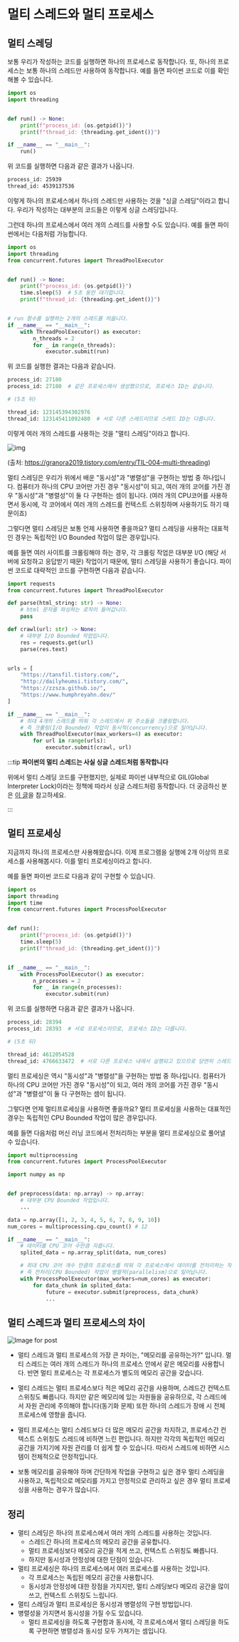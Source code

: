 # 멀티 스레드와 멀티 프로세스
## 멀티 스레딩

보통 우리가 작성하는 코드를 실행하면 하나의 프로세스로 동작합니다. 또, 하나의 프로세스는 보통 하나의 스레드만 사용하여 동작합니다. 예를 들면 파이썬 코드로 이를 확인해볼 수 있습니다.

```python
import os
import threading


def run() -> None:
    print(f"process_id: {os.getpid()}")
    print(f"thread_id: {threading.get_ident()}")

if __name__ == "__main__":
    run()
```

위 코드를 실행하면 다음과 같은 결과가 나옵니다.

```bash
process_id: 25939
thread_id: 4539137536
```

이렇게 하나의 프로세스에서 하나의 스레드만 사용하는 것을 "싱글 스레딩"이라고 합니다.
우리가 작성하는 대부분의 코드들은 이렇게 싱글 스레딩입니다.

그런데 하나의 프로세스에서 여러 개의 스레드를 사용할 수도 있습니다. 예를 들면 파이썬에서는 다음처럼 가능합니다.

```python
import os
import threading
from concurrent.futures import ThreadPoolExecutor


def run() -> None:
    print(f"process_id: {os.getpid()}")
    time.sleep(5)  # 5초 동안 대기합니다.
    print(f"thread_id: {threading.get_ident()}")


# run 함수를 실행하는 2개의 스레드를 띄웁니다.
if __name__ == "__main__":
    with ThreadPoolExecutor() as executor:
        n_threads = 2
        for _ in range(n_threads):
            executor.submit(run)
```

위 코드를 실행한 결과는 다음과 같습니다.

```python
process_id: 27180
process_id: 27180  # 같은 프로세스에서 생성했으므로, 프로세스 ID는 같습니다.

# (5초 뒤)

thread_id: 123145394302976
thread_id: 123145411092480  # 서로 다른 스레드이므로 스레드 ID는 다릅니다.
```

이렇게 여러 개의 스레드를 사용하는 것을 "멀티 스레딩"이라고 합니다.

![img](https://blog.kakaocdn.net/dn/CJq8c/btqzPm2y6GE/pXVqKklMl5iz7jk17UEECk/img.png)

(출처: https://granora2019.tistory.com/entry/TIL-004-multi-threading)

멀티 스레딩은 우리가 위에서 배운 "동시성"과 "병렬성"을 구현하는 방법 중 하나입니다. 컴퓨터가 하나의 CPU 코어만 가진 경우 "동시성"이 되고, 여러 개의 코어를 가진 경우 "동시성"과 "병렬성"이 둘 다 구현하는 셈이 됩니다. (여러 개의 CPU코어를 사용하면서 동시에, 각 코어에서 여러 개의 스레드를 컨텍스트 스위칭하며 사용하기도 하기 때문이죠)

그렇다면 멀티 스레딩은 보통 언제 사용하면 좋을까요?
멀티 스레딩을 사용하는 대표적인 경우는 독립적인 I/O Bounded 작업이 많은 경우입니다.

예를 들면 여러 사이트를 크롤링해야 하는 경우, 각 크롤링 작업은 대부분 I/O (해당 서버에 요청하고 응답받기 때문) 작업이기 때문에, 멀티 스레딩을 사용하기 좋습니다. 파이썬 코드로 대략적인 코드를 구현하면 다음과 같습니다.

```python
import requests
from concurrent.futures import ThreadPoolExecutor

def parse(html_string: str) -> None:
    # html 문자를 파싱하는 로직이 들어갑니다.
    pass

def crawl(url: str) -> None:
    # 대부분 I/O Bounded 작업입니다.
    res = requests.get(url)
    parse(res.text)


urls = [
    "https://tansfil.tistory.com/",
    "http://dailyheumsi.tistory.com/",
    "https://zzsza.github.io/",
    "https://www.humphreyahn.dev/"
]

if __name__ == "__main__":
    # 최대 4개의 스레드를 띄워 각 스레드에서 위 주소들을 크롤링합니다.
    # 즉 크롤링(I/O Bounded) 작업이 동시적(concurrency)으로 일어납니다.
    with ThreadPoolExecutor(max_workers=4) as executor:
        for url in range(urls):
            executor.submit(crawl, url)
```

:::tip
**파이썬의 멀티 스레드는 사실 싱글 스레드처럼 동작합니다**

위에서 멀티 스레딩 코드를 구현했지만, 실제로 파이썬 내부적으로 GIL(Global Interpreter Lock)이라는 정책에 따라서 싱글 스레드처럼 동작합니다. 
더 궁금하신 분은 [이 글](https://dgkim5360.tistory.com/entry/understanding-the-global-interpreter-lock-of-cpython)을 참고하세요.

:::
<br>

## 멀티 프로세싱

지금까지 하나의 프로세스만 사용해왔습니다. 이제 프로그램을 실행에 2개 이상의 프로세스를 사용해봅시다. 이를 멀티 프로세싱이라고 합니다.

예를 들면 파이썬 코드로 다음과 같이 구현할 수 있습니다.

```python
import os
import threading
import time
from concurrent.futures import ProcessPoolExecutor


def run():
    print(f"process_id: {os.getpid()}")
    time.sleep(5)
    print(f"thread_id: {threading.get_ident()}")


if __name__ == "__main__":
    with ProcessPoolExecutor() as executor:
        n_processes = 2
        for _ in range(n_processes):
            executor.submit(run)
```

위 코드를 실행하면 다음과 같은 결과가 나옵니다.

```python
process_id: 28394
process_id: 28393  # 서로 프로세스이므로, 프로세스 ID는 다릅니다.

# (5초 뒤)

thread_id: 4612054528
thread_id: 4766633472  # 서로 다른 프로세스 내에서 실행되고 있으므로 당연히 스레드 ID도 다릅니다.
```

멀티 프로세싱은 역시 "동시성"과 "병렬성"을 구현하는 방법 중 하나입니다. 컴퓨터가 하나의 CPU 코어만 가진 경우 "동시성"이 되고, 여러 개의 코어를 가진 경우 "동시성"과 "병렬성"이 둘 다 구현하는 셈이 됩니다.

그렇다면 언제 멀티프로세싱을 사용하면 좋을까요?
멀티 프로세싱을 사용하는 대표적인 경우는 독립적인 CPU Bounded 작업이 많은 경우입니다.

예를 들면 다음처럼 머신 러닝 코드에서 전처리하는 부분을 멀티 프로세싱으로 풀어낼 수 있습니다.

```python
import multiprocessing
from concurrent.futures import ProcessPoolExecutor

import numpy as np


def preprocess(data: np.array) -> np.array:
    # 대부분 CPU Bounded 작업입니다.
    ...

data = np.array([1, 2, 3, 4, 5, 6, 7, 8, 9, 10])
num_cores = multiprocessing.cpu_count() # 12

if __name__ == "__main__":
    # 데이터를 CPU 코어 수만큼 자릅니다.
    splited_data = np.array_split(data, num_cores)

    # 최대 CPU 코어 개수 만큼의 프로세스를 띄워 각 프로세스에서 데이터를 전처리하는 작업을 합니다.
	# 즉 전처리(CPU Bounded) 작업이 병렬적(parallelism)으로 일어납니다.
    with ProcessPoolExecutor(max_workers=num_cores) as executor:
        for data_chunk in splited_data:
        	future = executor.submit(preprocess, data_chunk)
            ...
```


## 멀티 스레드과 멀티 프로세스의 차이
 ![Image for post](https://miro.medium.com/max/747/1*6Y7JWcTJUS4v4_CVHx8CCA.png)


- 멀티 스레드과 멀티 프로세스의 가장 큰 차이는, "메모리를 공유하는가?" 입니다. 멀티 스레드는 여러 개의 스레드가 하나의 프로세스 안에서 같은 메모리를 사용합니다.
 반면 멀티 프로세스는 각 프로세스가 별도의 메모리 공간을 갖습니다.


- 멀티 스레드는 멀티 프로세스보다 적은 메모리 공간을 사용하며, 스레드간 컨텍스트 스위칭도 빠릅니다. 하지만 같은 메모리에 있는 자원들을 공유하므로, 각 스레드에서 자원 관리에 주의해야 합니다(동기화 문제) 또한 하나의 스레드가 장애 시 전체 프로세스에 영향을 줍니다.


- 멀티 프로세스는 멀티 스레드보다 더 많은 메모리 공간을 차지하고, 프로세스간 컨텍스트 스위칭도 스레드에 비하면 느린 편입니다. 하지만 각각의 독립적인 메모리 공간을 가지기에 자원 관리를 더 쉽게 할 수 있습니다. 따라서 스레드에 비하면 시스템이 전체적으로 안정적입니다.

  
- 보통 메모리를 공유해야 하며 간단하게 작업을 구현하고 싶은 경우 멀티 스레딩을 사용하고, 독립적으로 메모리를 가지고 안정적으로 관리하고 싶은 경우 멀티 프로세싱을 사용하는 경우가 많습니다.


## 정리
- 멀티 스레딩은 하나의 프로세스에서 여러 개의 스레드를 사용하는 것입니다.
    - 스레드간 하나의 프로세스의 메모리 공간을 공유합니다.
    - 멀티 프로세싱보다 메모리 공간을 적게 쓰고, 컨텍스트 스위칭도 빠릅니다.
    - 하지만 동시성과 안정성에 대한 단점이 있습니다.
- 멀티 프로세싱은 하나의 프로세스에서 여러 프로세스를 사용하는 것입니다.
    - 각 프로세스는 독립된 메모리 공간을 사용합니다.
    - 동시성과 안정성에 대한 장점을 가지지만, 멀티 스레딩보다 메모리 공간을 많이 쓰고, 컨텍스트 스위칭도 느립니다.
- 멀티 스레딩과 멀티 프로세싱은 동시성과 병렬성의 구현 방법입니다.
- 병렬성을 가지면서 동시성을 가질 수도 있습니다.
    - 멀티 프로세싱을 하도록 구현함과 동시에, 각 프로세스에서 멀티 스레딩을 하도록 구현하면 병렬성과 동시성 모두 가져가는 셈입니다.
